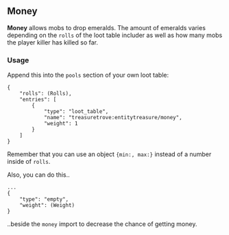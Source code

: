 ## Money

**Money** allows mobs to drop emeralds. The amount of emeralds varies depending on the `rolls` of the loot table includer as well as how many mobs the player killer has killed so far.

### Usage

Append this into the `pools` section of your own loot table:

    {
        "rolls": (Rolls),
        "entries": [
            {
                "type": "loot_table",
                "name": "treasuretrove:entitytreasure/money",
                "weight": 1
            }
        ]
    }

Remember that you can use an object `{min:, max:}` instead of a number inside of `rolls`.

Also, you can do this..

    ...
    {
        "type": "empty",
        "weight": (Weight)
    }

..beside the `money` import to decrease the chance of getting money.
